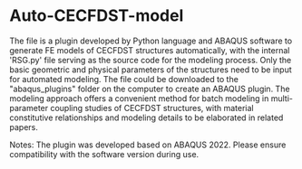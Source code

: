 # Auto-CECFDST-model
The file is a plugin developed by Python language and ABAQUS software to generate FE models of CECFDST structures automatically, with the internal 'RSG.py' file serving as the source code for the modeling process. Only the basic geometric and physical parameters of the structures need to be input for automated modeling. The file could be downloaded to the "abaqus_plugins" folder on the computer to create an ABAQUS plugin. The modeling approach offers a convenient method for batch modeling in multi-parameter coupling studies of CECFDST structures, with material constitutive relationships and modeling details to be elaborated in related papers.

Notes: The plugin was developed based on ABAQUS 2022. Please ensure compatibility with the software version during use.
